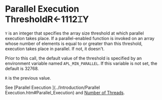 




<h1 class="heading"><span class="name">Parallel Execution Threshold</span><span class="command">R←1112⌶Y</span></h1>

`Y` is an integer that specifies the array size threshold at which parallel execution takes place. If a parallel-enabled function is invoked on an array whose number of elements is equal to or greater than this threshold, execution takes place in parallel. If not, it doesn't.


Prior to this call, the default value of the threshold is specified by an environment variable named `APL_MIN_PARALLEL`. If this variable is not set, the default is 32768.


`R` is the previous value.


See [Parallel Execution
        ](../Introduction/Parallel Execution.htm#Parallel_Execution) and [Number of Threads](number-of-threads.md).



